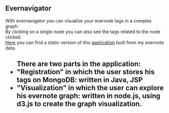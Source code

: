 <h2>Evernavigator</h2>
With evernavigator you can visualize your evernote tags in a complex graph.<br/>
By clicking on a single node you can also see the tags related to the node clicked.<br/>
<a href="https://dl.dropbox.com/u/39271033/everNavigator3/index.html">Here</a> you can find a static version of this <a href="https://dl.dropbox.com/u/39271033/everNavigator3/index.html">application</a>
built from my evernote data.<br/>
<h2/>
<ul>
	There are two parts in the application:
	<li>"Registration"  in which the user stores his tags on MongoDB: written in Java, JSP</li>
 	<li>"Visualization" in which the user can explore his evernote graph: written in node.js, using d3.js to create the graph visualization.</li>
</ul>

